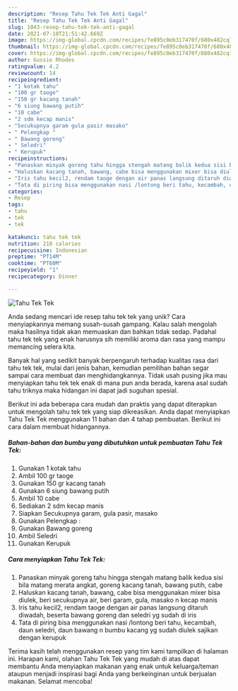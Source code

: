 ```yaml
---
description: "Resep Tahu Tek Tek Anti Gagal"
title: "Resep Tahu Tek Tek Anti Gagal"
slug: 1043-resep-tahu-tek-tek-anti-gagal
date: 2021-07-10T21:51:42.669Z
image: https://img-global.cpcdn.com/recipes/fe895c0eb317470f/680x482cq70/tahu-tek-tek-foto-resep-utama.jpg
thumbnail: https://img-global.cpcdn.com/recipes/fe895c0eb317470f/680x482cq70/tahu-tek-tek-foto-resep-utama.jpg
cover: https://img-global.cpcdn.com/recipes/fe895c0eb317470f/680x482cq70/tahu-tek-tek-foto-resep-utama.jpg
author: Gussie Rhodes
ratingvalue: 4.2
reviewcount: 14
recipeingredient:
- "1 kotak tahu"
- "100 gr taoge"
- "150 gr kacang tanah"
- "6 siung bawang putih"
- "10 cabe"
- "2 sdm kecap manis"
- "Secukupnya garam gula pasir masako"
- " Pelengkap "
- " Bawang goreng"
- " Seledri"
- " Kerupuk"
recipeinstructions:
- "Panaskan minyak goreng tahu hingga stengah matang balik kedua sisi bila matang merata angkat, goreng kacang tanah, bawang putih, cabe"
- "Haluskan kacang tanah, bawang, cabe bisa menggunakan mixer bisa diulek, beri secukupnya air, beri garam, gula, masako n kecap manis"
- "Iris tahu kecil2, rendam taoge dengan air panas langsung ditaruh diwadah, beserta bawang goreng dan seledri yg sudah di iris"
- "Tata di piring bisa menggunakan nasi /lontong beri tahu, kecambah, daun seledri, daun bawang n bumbu kacang yg sudah diulek sajikan dengan kerupuk"
categories:
- Resep
tags:
- tahu
- tek
- tek

katakunci: tahu tek tek 
nutrition: 218 calories
recipecuisine: Indonesian
preptime: "PT14M"
cooktime: "PT60M"
recipeyield: "1"
recipecategory: Dinner

---
```



![Tahu Tek Tek](https://img-global.cpcdn.com/recipes/fe895c0eb317470f/680x482cq70/tahu-tek-tek-foto-resep-utama.jpg)

Anda sedang mencari ide resep tahu tek tek yang unik? Cara menyiapkannya memang susah-susah gampang. Kalau salah mengolah maka hasilnya tidak akan memuaskan dan bahkan tidak sedap. Padahal tahu tek tek yang enak harusnya sih memiliki aroma dan rasa yang mampu memancing selera kita.



Banyak hal yang sedikit banyak berpengaruh terhadap kualitas rasa dari tahu tek tek, mulai dari jenis bahan, kemudian pemilihan bahan segar sampai cara membuat dan menghidangkannya. Tidak usah pusing jika mau menyiapkan tahu tek tek enak di mana pun anda berada, karena asal sudah tahu triknya maka hidangan ini dapat jadi suguhan spesial.


Berikut ini ada beberapa cara mudah dan praktis yang dapat diterapkan untuk mengolah tahu tek tek yang siap dikreasikan. Anda dapat menyiapkan Tahu Tek Tek menggunakan 11 bahan dan 4 tahap pembuatan. Berikut ini cara dalam membuat hidangannya.

<!--inarticleads1-->

##### Bahan-bahan dan bumbu yang dibutuhkan untuk pembuatan Tahu Tek Tek:

1. Gunakan 1 kotak tahu
1. Ambil 100 gr taoge
1. Gunakan 150 gr kacang tanah
1. Gunakan 6 siung bawang putih
1. Ambil 10 cabe
1. Sediakan 2 sdm kecap manis
1. Siapkan Secukupnya garam, gula pasir, masako
1. Gunakan  Pelengkap :
1. Gunakan  Bawang goreng
1. Ambil  Seledri
1. Gunakan  Kerupuk




<!--inarticleads2-->

##### Cara menyiapkan Tahu Tek Tek:

1. Panaskan minyak goreng tahu hingga stengah matang balik kedua sisi bila matang merata angkat, goreng kacang tanah, bawang putih, cabe
1. Haluskan kacang tanah, bawang, cabe bisa menggunakan mixer bisa diulek, beri secukupnya air, beri garam, gula, masako n kecap manis
1. Iris tahu kecil2, rendam taoge dengan air panas langsung ditaruh diwadah, beserta bawang goreng dan seledri yg sudah di iris
1. Tata di piring bisa menggunakan nasi /lontong beri tahu, kecambah, daun seledri, daun bawang n bumbu kacang yg sudah diulek sajikan dengan kerupuk




Terima kasih telah menggunakan resep yang tim kami tampilkan di halaman ini. Harapan kami, olahan Tahu Tek Tek yang mudah di atas dapat membantu Anda menyiapkan makanan yang enak untuk keluarga/teman ataupun menjadi inspirasi bagi Anda yang berkeinginan untuk berjualan makanan. Selamat mencoba!
